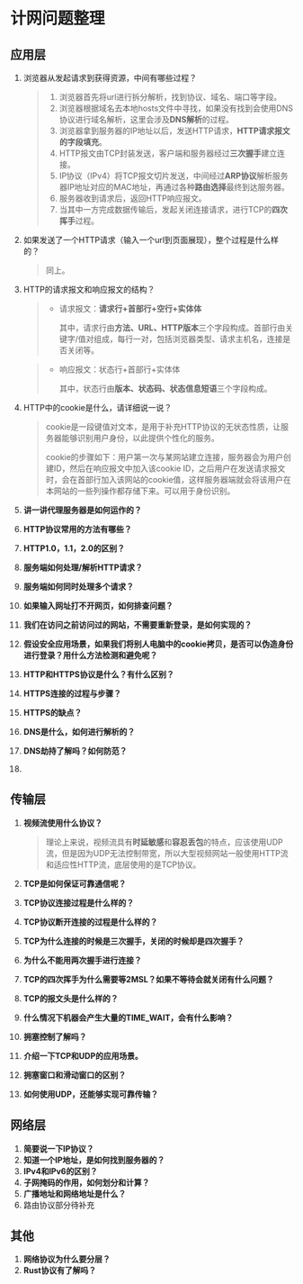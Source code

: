 # 计网问题整理

## 应用层

1. 浏览器从发起请求到获得资源，中间有哪些过程？
   
   > 1. 浏览器首先将url进行拆分解析，找到协议、域名、端口等字段。
   > 2. 浏览器根据域名去本地hosts文件中寻找，如果没有找到会使用DNS协议进行域名解析，这里会涉及**DNS解析**的过程。
   > 3. 浏览器拿到服务器的IP地址以后，发送HTTP请求，**HTTP请求报文的字段填充**。
   > 4. HTTP报文由TCP封装发送，客户端和服务器经过**三次握手**建立连接。
   > 5. IP协议（IPv4）将TCP报文切片发送，中间经过**ARP协议**解析服务器IP地址对应的MAC地址，再通过各种**路由选择**最终到达服务器。
   > 6. 服务器收到请求后，返回HTTP响应报文。
   > 7. 当其中一方完成数据传输后，发起关闭连接请求，进行TCP的**四次挥手**过程。


2. 如果发送了一个HTTP请求（输入一个url到页面展现），整个过程是什么样的？
   
   > 同上。

3. HTTP的请求报文和响应报文的结构？
   
   > - 请求报文：**请求行+首部行+空行+实体体**
   > 
   >     其中，请求行由**方法、URL、HTTP版本**三个字段构成。首部行由关键字/值对组成，每行一对，包括浏览器类型、请求主机名，连接是否关闭等。

   > - 响应报文：状态行+首部行+实体体
   > 
   >     其中，状态行由**版本、状态码、状态信息短语**三个字段构成。

4. HTTP中的cookie是什么，请详细说一说？
   
   > cookie是一段键值对文本，是用于补充HTTP协议的无状态性质，让服务器能够识别用户身份，以此提供个性化的服务。
   > 
   > cookie的步骤如下：用户第一次与某网站建立连接，服务器会为用户创建ID，然后在响应报文中加入该cookie ID，之后用户在发送请求报文时，会在首部行加入该网站的cookie值，这样服务器端就会将该用户在本网站的一些列操作都存储下来。可以用于身份识别。

5. **讲一讲代理服务器是如何运作的？**
6. **HTTP协议常用的方法有哪些？**
7. **HTTP1.0，1.1，2.0的区别？**
8. **服务端如何处理/解析HTTP请求？**
9.  **服务端如何同时处理多个请求？**
10. **如果输入网址打不开网页，如何排查问题？**
11. **我们在访问之前访问过的网站，不需要重新登录，是如何实现的？**
12. **假设安全应用场景，如果我们将别人电脑中的cookie拷贝，是否可以伪造身份进行登录？用什么方法检测和避免呢？**
13. **HTTP和HTTPS协议是什么？有什么区别？**
14. **HTTPS连接的过程与步骤？**
15. **HTTPS的缺点？**
16. **DNS是什么，如何进行解析的？**
17. **DNS劫持了解吗？如何防范？**
18. 

## 传输层

1. **视频流使用什么协议？**
   
   > 理论上来说，视频流具有**时延敏感**和**容忍丢包**的特点，应该使用UDP流，但是因为UDP无法控制带宽，所以大型视频网站一般使用HTTP流和适应性HTTP流，底层使用的是TCP协议。

2. **TCP是如何保证可靠通信呢？**
3. **TCP协议连接过程是什么样的？**
4. **TCP协议断开连接的过程是什么样的？**
5. **TCP为什么连接的时候是三次握手，关闭的时候却是四次握手？**
6. **为什么不能用两次握手进行连接？**
7. **TCP的四次挥手为什么需要等2MSL？如果不等待会就关闭有什么问题？**
8. **TCP的报文头是什么样的？**
9. **什么情况下机器会产生大量的TIME_WAIT，会有什么影响？**

10. **拥塞控制了解吗？**
11. **介绍一下TCP和UDP的应用场景。**
12. **拥塞窗口和滑动窗口的区别？**
13. **如何使用UDP，还能够实现可靠传输？**

## 网络层

1. **简要说一下IP协议？**
2. **知道一个IP地址，是如何找到服务器的？**
3. **IPv4和IPv6的区别？**
4. **子网掩码的作用，如何划分和计算？**
5. **广播地址和网络地址是什么？**
6. 路由协议部分待补充

## 其他

1. **网络协议为什么要分层？**
2. **Rust协议有了解吗？**